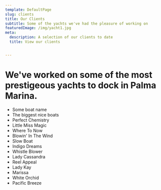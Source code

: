 ```yaml
---
template: DefaultPage
slug: clients
title: Our Clients
subtitle: Some of the yachts we've had the pleasure of working on
featuredImage: /img/yacht1.jpg
meta:
  description: A selection of our clients to date
  title: View our clients


---
```

# We've worked on some of the most prestigeous yachts to dock in Palma Marina.


* Some boat name
* The biggest nice boats
* Perfect Chemistry
* Little Miss Magic
* Where To Now
* Blowin' In The Wind
* Slow Boat
* Indigo Dreams
* Whistle Blower
* Lady Cassandra
* Reel Appeal
* Lady Kay
* Marissa
* White Orchid
* Pacific Breeze
